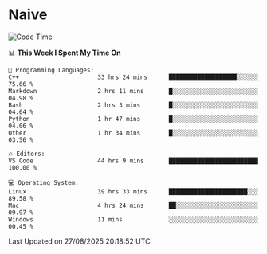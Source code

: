 # Naive
<!-- ## 日拱一卒，功不唐捐 -->
<!-- [![GitHub Streak](https://streak-stats.demolab.com/?user=XiaoXKKK)](https://git.io/streak-stats) -->
<!--START_SECTION:waka-->
![Code Time](http://img.shields.io/badge/Code%20Time-718%20hrs%2022%20mins-blue)

📊 **This Week I Spent My Time On** 

```text
💬 Programming Languages: 
C++                      33 hrs 24 mins      ███████████████████░░░░░░   75.66 % 
Markdown                 2 hrs 11 mins       █░░░░░░░░░░░░░░░░░░░░░░░░   04.98 % 
Bash                     2 hrs 3 mins        █░░░░░░░░░░░░░░░░░░░░░░░░   04.64 % 
Python                   1 hr 47 mins        █░░░░░░░░░░░░░░░░░░░░░░░░   04.06 % 
Other                    1 hr 34 mins        █░░░░░░░░░░░░░░░░░░░░░░░░   03.56 % 

🔥 Editors: 
VS Code                  44 hrs 9 mins       █████████████████████████   100.00 % 

💻 Operating System: 
Linux                    39 hrs 33 mins      ██████████████████████░░░   89.58 % 
Mac                      4 hrs 24 mins       ██░░░░░░░░░░░░░░░░░░░░░░░   09.97 % 
Windows                  11 mins             ░░░░░░░░░░░░░░░░░░░░░░░░░   00.45 % 
```


 Last Updated on 27/08/2025 20:18:52 UTC
<!--END_SECTION:waka-->
